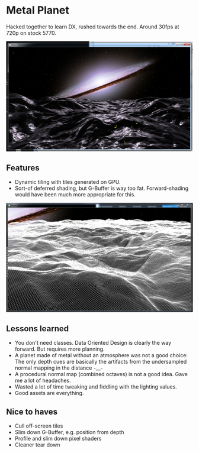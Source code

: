 Metal Planet
=============

Hacked together to learn DX, rushed towards the end. Around 30fps at 720p on stock 5770.

![](https://github.com/hdemmer/metal-planet/raw/master/screenshots/final.JPG)

Features
--------

- Dynamic tiling with tiles generated on GPU.
- Sort-of deferred shading, but G-Buffer is way too fat. Forward-shading would have been much more appropriate for this.

![](https://github.com/hdemmer/metal-planet/raw/master/screenshots/tiling.JPG)

Lessons learned
---------------

 - You don't need classes. Data Oriented Design is clearly the way forward. But requires more planning.
 - A planet made of metal without an atmosphere was not a good choice: The only depth cues are basically the artifacts from the undersampled normal mapping in the distance -__-
 - A procedural normal map (combined octaves) is not a good idea. Gave me a lot of headaches.
 - Wasted a lot of time tweaking and fiddling with the lighting values.
 - Good assets are everything.

 Nice to haves
 -------------

 - Cull off-screen tiles
 - Slim down G-Buffer, e.g. position from depth
 - Profile and slim down pixel shaders
- Cleaner tear down


